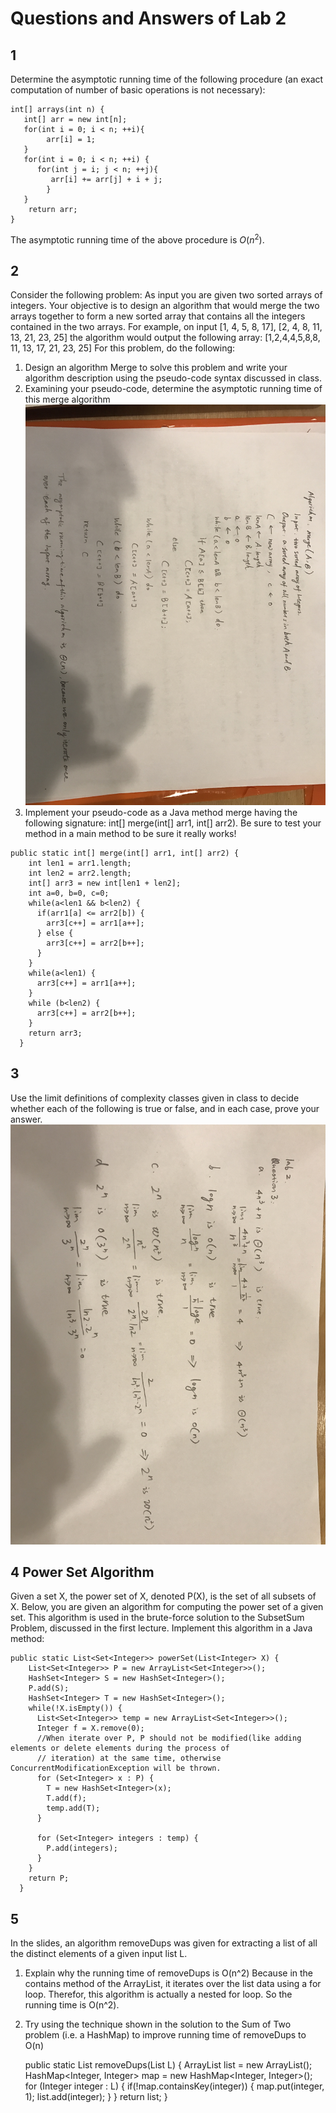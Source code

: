 # Questions and Answers of Lab 2

## 1
Determine the asymptotic running time of the following procedure (an exact computation of number of basic operations is not necessary):

    int[] arrays(int n) {
       int[] arr = new int[n];
       for(int i = 0; i < n; ++i){
            arr[i] = 1;
       }
       for(int i = 0; i < n; ++i) {
          for(int j = i; j < n; ++j){
             arr[i] += arr[j] + i + j;
            }
       }
        return arr;
    }

The asymptotic running time of the above procedure is $O(n^2)$.

## 2
Consider the following problem: As input you are given two sorted arrays of integers. Your objective is to design an algorithm that would merge the two arrays together to form a new sorted array that contains all the integers contained in the two arrays. For example, on input
           [1, 4, 5, 8, 17], [2, 4, 8, 11, 13, 21, 23, 25]
the algorithm would output the following array:
     [1,2,4,4,5,8,8, 11, 13, 17, 21, 23, 25]
For this problem, do the following:
 1.  Design an algorithm Merge to solve this problem and write your algorithm description using the pseudo-code syntax discussed in class.
 2.  Examining your pseudo-code, determine the asymptotic running time of this merge algorithm
 ![Answer of the above two questions](https://github.com/yuliangjin1985/mum-algorithm/blob/master/assignments/pics/IMG_4151.JPG)
 3.  Implement your pseudo-code as a Java method merge having the following signature: int[] merge(int[] arr1, int[] arr2). Be sure to test your method in a main method to be sure it really works!

    public static int[] merge(int[] arr1, int[] arr2) {
        int len1 = arr1.length;
        int len2 = arr2.length;
        int[] arr3 = new int[len1 + len2];
        int a=0, b=0, c=0;
        while(a<len1 && b<len2) {
          if(arr1[a] <= arr2[b]) {
            arr3[c++] = arr1[a++];
          } else {
            arr3[c++] = arr2[b++];
          }
        }
        while(a<len1) {
          arr3[c++] = arr1[a++];
        }
        while (b<len2) {
          arr3[c++] = arr2[b++];
        }
        return arr3;
      }


## 3
Use the limit definitions of complexity classes given in class to decide whether each of the following is true or false, and in each case, prove your answer.
 ![Anser of question 3](https://github.com/yuliangjin1985/mum-algorithm/blob/master/assignments/pics/IMG_4153.JPG)

## 4 Power Set Algorithm
Given a set X, the power set of X, denoted P(X), is the set of all subsets of X. Below, you are given an algorithm for computing the power set of a given set. This algorithm is used in the brute-force solution to the SubsetSum Problem, discussed in the first lecture. Implement this algorithm in a Java method:

    public static List<Set<Integer>> powerSet(List<Integer> X) {
        List<Set<Integer>> P = new ArrayList<Set<Integer>>();
        HashSet<Integer> S = new HashSet<Integer>();
        P.add(S);
        HashSet<Integer> T = new HashSet<Integer>();
        while(!X.isEmpty()) {
          List<Set<Integer>> temp = new ArrayList<Set<Integer>>();
          Integer f = X.remove(0);
          //When iterate over P, P should not be modified(like adding elements or delete elements during the process of
          // iteration) at the same time, otherwise ConcurrentModificationException will be thrown.
          for (Set<Integer> x : P) {
            T = new HashSet<Integer>(x);
            T.add(f);
            temp.add(T);
          }

          for (Set<Integer> integers : temp) {
            P.add(integers);
          }
        }
        return P;
      }

## 5
In the slides, an algorithm removeDups was given for extracting a list of all the distinct elements of a given input list L.
 1. Explain why the running time of removeDups is O(n^2)
   Because in the contains method of the ArrayList, it iterates over the list data using a for loop. Therefor, this algorithm is actually a nested for loop. So the running time is O(n^2).
 2. Try using the technique shown in the solution to the Sum of Two problem (i.e. a HashMap) to improve running time of removeDups to O(n)

    public static List<Integer> removeDups(List<Integer> L) {
        ArrayList<Integer> list = new ArrayList<Integer>();
        HashMap<Integer, Integer> map = new HashMap<Integer, Integer>();
        for (Integer integer : L) {
          if(!map.containsKey(integer)) {
            map.put(integer, 1);
            list.add(integer);
          }
        }
        return list;
      }

